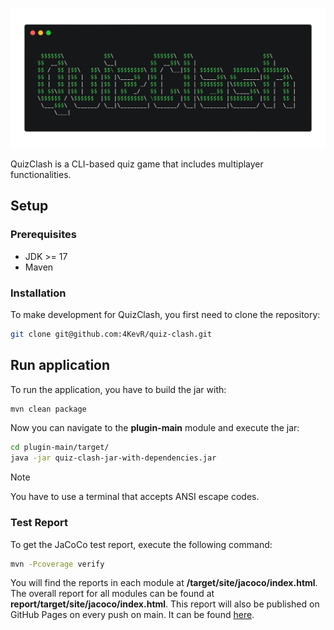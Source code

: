 ![quiz-clash-logo](docs/quiz-clash.png)

QuizClash is a CLI-based quiz game that includes multiplayer functionalities.

## Setup

### Prerequisites
- JDK >= 17
- Maven

### Installation

To make development for QuizClash, you first need to clone the repository:

```bash
git clone git@github.com:4KevR/quiz-clash.git
```

## Run application

To run the application, you have to build the jar with:

```bash
mvn clean package
```

Now you can navigate to the **plugin-main** module and execute the jar:

```bash
cd plugin-main/target/
java -jar quiz-clash-jar-with-dependencies.jar
```

> [!NOTE]
> You have to use a terminal that accepts ANSI escape codes.

### Test Report

To get the JaCoCo test report, execute the following command:

```bash
mvn -Pcoverage verify
```

You will find the reports in each module at **/target/site/jacoco/index.html**. The overall report for all modules can be found at **report/target/site/jacoco/index.html**. This report will also be published on GitHub Pages on every push on main. It can be found [here](https://4kevr.github.io/quiz-clash).
